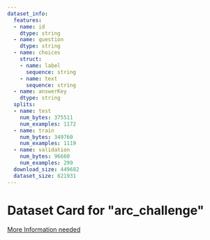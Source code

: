 ```yaml
---
dataset_info:
  features:
  - name: id
    dtype: string
  - name: question
    dtype: string
  - name: choices
    struct:
    - name: label
      sequence: string
    - name: text
      sequence: string
  - name: answerKey
    dtype: string
  splits:
  - name: test
    num_bytes: 375511
    num_examples: 1172
  - name: train
    num_bytes: 349760
    num_examples: 1119
  - name: validation
    num_bytes: 96660
    num_examples: 299
  download_size: 449682
  dataset_size: 821931
---
```

# Dataset Card for "arc_challenge"

[More Information needed](https://github.com/huggingface/datasets/blob/main/CONTRIBUTING.md#how-to-contribute-to-the-dataset-cards)